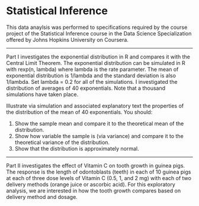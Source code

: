 # Statistical Inference

This data anaylsis was performed to specifications required by the course project of the Statistical Inference course in the Data Science Specialization offered by Johns Hopkins University on Coursera.

***

Part I investigates the exponential distribution in R and compares it with the Central Limit Theorem. The exponential distribution can be simulated in R with rexp(n, lambda) where lambda is the rate parameter. The mean of exponential distribution is 1/lambda and the standard deviation is also 1/lambda. Set lambda = 0.2 for all of the simulations. I investigated the distribution of averages of 40 exponentials. Note that a thousand simulations have taken place.

Illustrate via simulation and associated explanatory text the properties of the distribution of the mean of 40 exponentials. You should:

1. Show the sample mean and compare it to the theoretical mean of the distribution.
2. Show how variable the sample is (via variance) and compare it to the theoretical variance of the distribution.
3. Show that the distribution is approximately normal.

***

Part II investigates the effect of Vitamin C on tooth growth in guinea pigs. The response is the length of odontoblasts (teeth) in each of 10 guinea pigs at each of three dose levels of Vitamin C (0.5, 1, and 2 mg) with each of two delivery methods (orange juice or ascorbic acid). For this exploratory analysis, we are interested in how the tooth growth compares based on delivery method and dosage.
